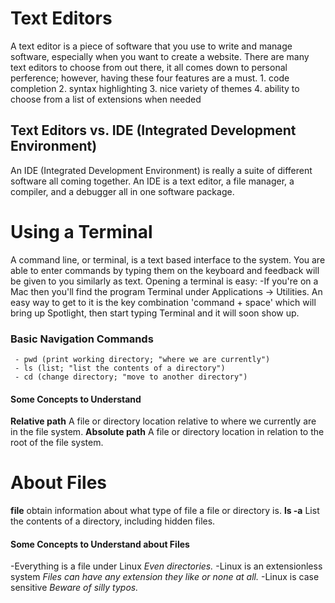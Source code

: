 # Text Editors #
  A text editor is a piece of software that you use to write and manage software, especially when you want to create a website.
  There are many text editors to choose from out there, it all comes down to personal perference; however, having these four features are a must.
    1. code completion
    2. syntax highlighting
    3. nice variety of themes
    4. ability to choose from a list of extensions when needed
    
## Text Editors vs. IDE (Integrated Development Environment) 
  An IDE (Integrated Development Environment) is really a suite of different software all coming together. An IDE is a text editor, a file manager, a compiler, and a debugger all in one software package.

# Using a Terminal #
  A command line, or terminal, is a text based interface to the system. You are able to enter commands by typing them on the keyboard and feedback will be given to you similarly as text.
  Opening a terminal is easy:
    -If you're on a Mac then you'll find the program Terminal under Applications -> Utilities. An easy way to get to it is the key combination 'command + space' which will bring up Spotlight, then start typing Terminal and it will soon show up.
    
 ### Basic Navigation Commands ###
     - pwd (print working directory; "where we are currently")
     - ls (list; "list the contents of a directory")
     - cd (change directory; "move to another directory")
     
#### Some Concepts to Understand ####
  **Relative path**
    A file or directory location relative to where we currently are in the file system.
  **Absolute path**
    A file or directory location in relation to the root of the file system.
    
# About Files #
  **file**
    obtain information about what type of file a file or directory is.
  **ls -a**
    List the contents of a directory, including hidden files. 
    
 #### Some Concepts to Understand about Files ####
  
-Everything is a file under Linux
    *Even directories.*
-Linux is an extensionless system
    *Files can have any extension they like or none at all.*
-Linux is case sensitive
    *Beware of silly typos.* 


  
